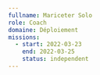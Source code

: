 ```yaml
---
fullname: Mariceter Solo
role: Coach
domaine: Déploiement
missions:
  - start: 2022-03-23
    end: 2022-03-25
    status: independent
---
```


